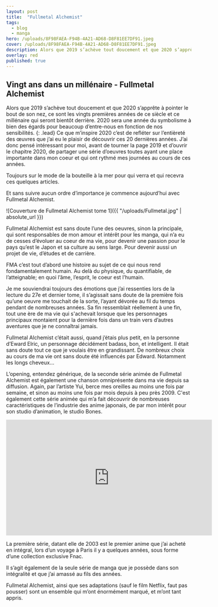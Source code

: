 ```yaml
---
layout: post
title:  "Fullmetal Alchemist"
tags:
  - blog
  - manga
hero: /uploads/8F98FAEA-F94B-4A21-AD68-D8F81EE7DF91.jpeg
cover: /uploads/8F98FAEA-F94B-4A21-AD68-D8F81EE7DF91.jpeg
description: Alors que 2019 s’achève tout doucement et que 2020 s’apprête à pointer le bout de son nez, ce sont les vingts premières années de ce siècle et ce millénaire qui seront bientôt derrière. 2020 sera une année du symbolisme à bien des égards pour beaucoup d’entre-nous en fonction de nos sensibilités[...]
overlay: red
published: true
---
```

## Vingt ans dans un millénaire - Fullmetal Alchemist

Alors que 2019 s’achève tout doucement et que 2020 s’apprête à pointer le bout de son nez, ce sont les vingts premières années de ce siècle et ce millénaire qui seront bientôt derrière. 2020 sera une année du symbolisme à bien des égards pour beaucoup d’entre-nous en fonction de nos sensibilités.
{: .lead}
Ce que m’inspire 2020 c’est de refléter sur l’entièreté des œuvres que j’ai eu le plaisir de découvrir ces 20 dernières années. J’ai donc pensé intéressant pour moi, avant de tourner la page 2019 et d’ouvrir le chapitre 2020, de partager une série d’oeuvres toutes ayant une place importante dans mon coeur et qui ont rythmé mes journées au cours de ces années.

Toujours sur le mode de la bouteille à la mer pour qui verra et qui recevra ces quelques articles.

Et sans suivre aucun ordre d’importance je commence aujourd’hui avec Fullmetal Alchemist.

![Couverture de Fullmetal Alchemist tome 1]({{ "/uploads/Fullmetal.jpg" | absolute_url }})

Fullmetal Alchemist est sans doute l’une des oeuvres, sinon la principale, qui sont responsables de mon amour et intérêt pour les manga, qui n’a eu de cesses d’évoluer au coeur de ma vie, pour devenir une passion pour le pays qu’est le Japon et sa culture au sens large. Pour devenir aussi un projet de vie,  d’études et de carrière.

FMA c’est tout d’abord une histoire au sujet de ce qui nous rend fondamentalement humain. Au delà du physique, du quantifiable, de l’atteignable; en quoi l’âme, l’esprit, le coeur est l’humain.

Je me souviendrai toujours des émotions que j’ai ressenties lors de la lecture du 27e et dernier tome, il s’agissait sans doute de la première fois qu’une oeuvre me touchait de la sorte, l’ayant dévorée au fil du temps pendant de nombreuses années. Sa fin ressemblait réellement à une fin, tout une ère de ma vie qui s'achevait lorsque que les personnages principaux montaient pour la dernière fois dans un train vers d’autres aventures que je ne connaîtrai jamais.

Fullmetal Alchemist c’était aussi, quand j’étais plus petit, en la personne d’Eward Elric, un personnage décidément badass, bon, et intelligent. Il était sans doute tout ce que je voulais être en grandissant. De nombreux choix au cours de ma vie ont sans doute été influencés par Edward. Notamment les longs cheveux...

L’opening, entendez générique, de la seconde série animée de Fullmetal Alchemist est également une chanson omniprésente dans ma vie depuis sa diffusion. Again, par l’artiste Yui, berce mes oreilles au moins une fois par semaine, et sinon au moins une fois par mois depuis à peu près 2009. C'est également cette série animée qui m’a fait découvrir de nombreuses caractéristiques de l’industrie des anime japonais, de par mon intérêt pour son studio d’animation, le studio Bones.

<iframe width="560" height="315" src="https://www.youtube.com/embed/2uq34TeWEdQ" frameborder="0" allow="accelerometer; autoplay; encrypted-media; gyroscope; picture-in-picture" allowfullscreen></iframe>

La première série, datant elle de 2003 est le premier anime que j’ai acheté en intégral, lors d’un voyage à Paris il y a quelques années, sous forme d’une collection exclusive Fnac.

Il s’agit également de la seule série de manga que je possède dans son intégralité et que j’ai amassé au fils des années.

Fullmetal Alchemist, ainsi que ses adaptations (sauf le film Netflix, faut pas pousser) sont un ensemble qui m’ont énormément marqué, et m’ont tant appris.
